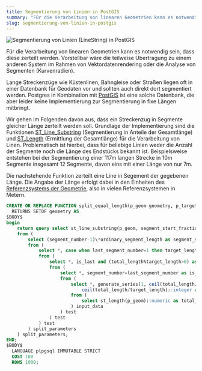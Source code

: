 ```yaml
---
title: Segmentierung von Linien in PostGIS
summary: "Für die Verarbeitung von linearen Geometrien kann es notwendig sein, dass diese zerteilt werden."
slug: segmentierung-von-linien-in-postgis
---
```

![Segmentierung von Linien (LineString) in PostGIS](/images/blog/segmentierung-von-linien-in-postgis/segmentierung_0.png)

Für die Verarbeitung von linearen Geometrien kann es notwendig sein, dass diese zerteilt werden. Vorstellbar wäre die teilweise Übertragung zu einem anderen System im Rahmen von Vektordatenrendering oder die Analyse von Segmenten (Kurvenradien).

Lange Streckenzüge wie Küstenlinen, Bahngleise oder Straßen liegen oft in einer Datenbank für Geodaten vor und sollten auch direkt dort segmentiert werden. Postgres in Kombination mit [PostGIS](http://postgis.refractions.net/) ist eine solche Datenbank, die aber leider keine Implementierung zur Segmentierung in fixe Längen mitbringt.

Wir gehen im Folgenden davon aus, dass ein Streckenzug in Segmente gleicher Länge zerteilt werden soll. Grundlage der Implementierung sind die Funktionen [ST\_Line\_Substring](http://postgis.refractions.net/docs/ST_Line_Substring.html) (Segmentierung in Anteile der Gesamtlänge) und [ST\_Length](http://postgis.refractions.net/docs/ST_Length.html) (Ermittlung der Gesamtlänge) für die Verarbeitung von Linen. Problematisch ist hierbei, dass für beliebige Linien weder die Anzahl der Segmente noch die Länge des Endstücks bekannt ist. Beispielsweise entstehen bei der Segmentierung einer 117m langen Strecke in 10m Segmente insgesamt 12 Segmente, davon eins mit einer Länge von nur 7m.

Die nachstehende Funktion zerteilt eine Line in Segement der gegebenen Länge. Die Angabe der Länge erfolgt dabei in den Einheiten des [Referenzsystems der Geometrie](http://www.sharpgis.net/post/2007/05/Spatial-references2c-coordinate-systems2c-projections2c-datums2c-ellipsoids-e28093-confusing.aspx), also in vielen Referenzsystemen in Metern.

```sql
CREATE OR REPLACE FUNCTION split_equal_length(p_geom geometry, p_target_length numeric)  
  RETURNS SETOF geometry AS  
$BODY$  
begin  
    return query select st_line_substring(p_geom, segment_start_fraction, segment_end_fraction)  
    from (  
        select (segment_number-1)\*ordinary_segment_length as segment_start_fraction, case when is_last then 1 else segment_number\*ordinary_segment_length end as segment_end_fraction  
        from (  
            select *, case when last_segment_number=1 then target_length else last_segment_start_fraction/(last_segment_number-1) end as ordinary_segment_length  
            from (  
                select *, is_last and (total_length%target_length>0) as is_short, 1-((total_length-((last_segment_number-1)\*target_length))\*(1/total_length)) as last_segment_start_fraction  
                from (  
                    select *, segment_number=last_segment_number as is_last  
                    from (  
                        select *, generate_series(1, ceil(total_length/target_length)::integer) as segment_number,  
                            ceil(total_length/target_length)::integer as last_segment_number  
                        from (  
                            select st_length(p_geom)::numeric as total_length, p_target_length::numeric as target_length  
                        ) input_data  
                    ) test  
                ) test  
            ) test  
        ) split_parameters  
    ) split_parameters;  
END;  
$BODY$  
  LANGUAGE plpgsql IMMUTABLE STRICT  
  COST 100  
  ROWS 1000;
```